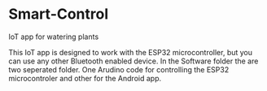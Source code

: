 # Smart-Control
IoT app for watering plants

This IoT app is designed to work with the ESP32 microcontroller, but you can use any other Bluetooth enabled device. 
In the Software folder the are two seperated folder. One Arudino code for controlling the ESP32 microcontroler and other for the Android app.
